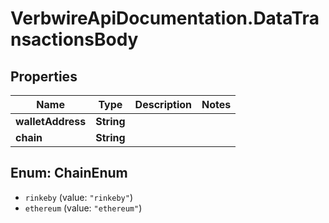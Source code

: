 # VerbwireApiDocumentation.DataTransactionsBody

## Properties
Name | Type | Description | Notes
------------ | ------------- | ------------- | -------------
**walletAddress** | **String** |  | 
**chain** | **String** |  | 

<a name="ChainEnum"></a>
## Enum: ChainEnum

* `rinkeby` (value: `"rinkeby"`)
* `ethereum` (value: `"ethereum"`)

